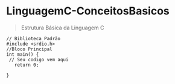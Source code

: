 # LinguagemC-ConceitosBasicos
> Estrutura Básica da Linguagem C

```
// Biblioteca Padrão
#include <srdio.h>
//Bloco Principal
int main() {
 // Seu codigo vem aqui
   return 0;

}
```
